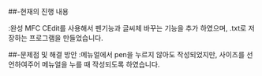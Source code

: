 ##-현재의 진행 내용 

:완성
MFC CEdit를 사용해서 펜기능과 글씨체 바꾸는 기능을 추가
하였으며, .txt로 저장하는 프로그램을 만들었습니다.

##-문제점 및 해결 방안
:메뉴얼에서 pen을 누르지 않아도 작성되었지만,
사이즈를 선언하여주어 메뉴얼을 누를 때 작성되도록 하였습니다.
